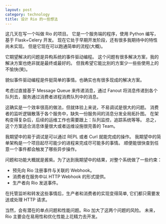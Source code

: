 ```yaml
---
layout: post
category: technology
title: 设计 Rio 的一些想法
---
```


这几天在写一个叫做 Rio 的项目。
它是一个服务端的程序，使用 Python 编写，基于 Flask+Celery 开发。
现在它处于早期开发阶段，还有很多我期待中的特性尚未实现。
但是它现在可以跑通简单的流程(大概)。

它期望解决的问题是异构系统的事件驱动编程。
这个问题有很多解决方案，我的解决方案也绝非就是最终或最好的。
但我希望它能比别的方案少一些些使用上的不愉快(笑)。

貌似事件驱动编程是件挺简单的事情。也确实也有很多现成的解决方案。

考虑过直接基于 Message Queue 来传递消息，通过 Fanout 将消息传递到各个队列去，服务通过消费者进程消费队列中的消息。

这确实是一个效率很高的做法，但就体验上来说，不易调试是很大的问题。
消费者的监听逻辑散落于各个服务中，缺失一份服务间的消息分发全局拓扑图。
在架构变得复杂后，后续的运维工作也需要跟上：队列监控，追踪系统等等。
总之，这个方案适合消息体量很大或者运维设施很完善的 Team。

我期望中的易于调试是可以通过 REPL 或者 Curl 就能完成的操作。
我期望中的简单架构是一个项目起尽可能少的进程来完成尽可能多的事情。
顺便能很快查到任意一个事件都会触发了哪些异步操作。

问题和功能大概就是酱紫。为了达到我期望中的结果，对整个系统做了一些约束：

- 预先向 Rio 注册事件与关联的 Webhook。
- 消费者在服务中以 HTTP Webhook 的形式提供。
- 生产者向 Rio 发送事件。

在托管监听和转发这些事情后，生产者和消费者的实现变得简单, 它们都只需要发送或处理 HTTP 请求。

当然，会有潜在的单点问题和性能问题。Rio 加大了这两个问题的风险。
未来，Rio 主要会在易用性和优化性能上花精力去开发。
